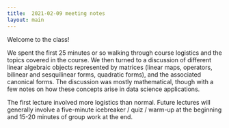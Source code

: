 ```yaml
---
title:  2021-02-09 meeting notes
layout: main
---
```


Welcome to the class!

We spent the first 25 minutes or so walking through course logistics
and the topics covered in the course.  We then turned to a discussion
of different linear algebraic objects represented by matrices (linear
maps, operators, bilinear and sesquilinear forms, quadratic forms), and the
associated canonical forms.  The discussion was mostly mathematical,
though with a few notes on how these concepts arise in data science
applications.

The first lecture involved more logistics than normal.  Future lectures
will generally involve a five-minute icebreaker / quiz / warm-up at
the beginning and 15-20 minutes of group work at the end.
